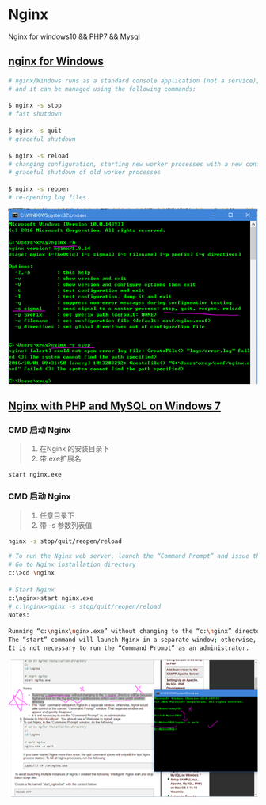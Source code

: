 # Nginx
Nginx for windows10 &amp;&amp; PHP7 &amp;&amp; Mysql 

## [nginx for Windows](http://nginx.org/en/docs/windows.html)

```sh
# nginx/Windows runs as a standard console application (not a service), 
# and it can be managed using the following commands:

$ nginx -s stop	
# fast shutdown

$ nginx -s quit	
# graceful shutdown

$ nginx -s reload	
# changing configuration, starting new worker processes with a new configuration,
# graceful shutdown of old worker processes

$ nginx -s reopen	
# re-opening log files
```

![Nginx-CMD.PNG](Nginx-CMD.PNG)

## [Nginx with PHP and MySQL on Windows 7](http://www.chanhvuong.com/2809/nginx-with-php-and-mysql-on-windows-7/)  

### CMD 启动 Nginx
> 1. 在Nginx 的安装目录下
> 2. 带.exe扩展名
```sh
start nginx.exe 
```
### CMD 启动 Nginx
> 1. 任意目录下
> 2. 带 -s 参数列表值
```sh
nginx -s stop/quit/reopen/reload 
```

```sh
# To run the Nginx web server, launch the “Command Prompt” and issue these commands:
# Go to Nginx installation directory
c:\>cd \nginx

# Start Nginx 
c:\nginx>start nginx.exe
# c:\nginx>nginx -s stop/quit/reopen/reload 
Notes:

Running “c:\nginx\nginx.exe” without changing to the “c:\nginx” directory will fail because Nginx will look for the log and temp subdirectories, which won’t exist under another directory.
The “start” command will launch Nginx in a separate window; otherwise, Nginx would take control of the current “Command Prompt” window. That separate window will appear and quickly disappear.
It is not necessary to run the “Command Prompt” as an administrator.
```
![Nginx-path-error.PNG](Nginx-path-error.PNG)
